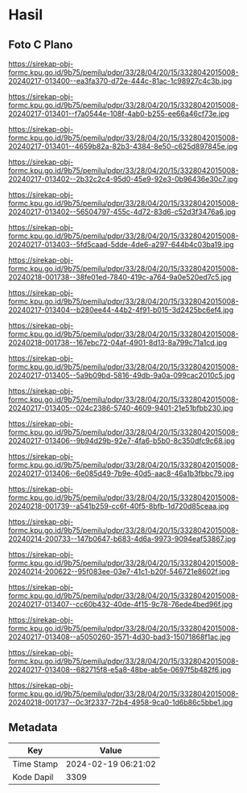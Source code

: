 # Hasil

## Foto C Plano

https://sirekap-obj-formc.kpu.go.id/9b75/pemilu/pdpr/33/28/04/20/15/3328042015008-20240217-013400--ea3fa370-d72e-444c-81ac-1c98927c4c3b.jpg

https://sirekap-obj-formc.kpu.go.id/9b75/pemilu/pdpr/33/28/04/20/15/3328042015008-20240217-013401--f7a0544e-108f-4ab0-b255-ee66a46cf73e.jpg

https://sirekap-obj-formc.kpu.go.id/9b75/pemilu/pdpr/33/28/04/20/15/3328042015008-20240217-013401--4659b82a-82b3-4384-8e50-c625d897845e.jpg

https://sirekap-obj-formc.kpu.go.id/9b75/pemilu/pdpr/33/28/04/20/15/3328042015008-20240217-013402--2b32c2c4-95d0-45e9-92e3-0b96436e30c7.jpg

https://sirekap-obj-formc.kpu.go.id/9b75/pemilu/pdpr/33/28/04/20/15/3328042015008-20240217-013402--56504797-455c-4d72-83d6-c52d3f3476a6.jpg

https://sirekap-obj-formc.kpu.go.id/9b75/pemilu/pdpr/33/28/04/20/15/3328042015008-20240217-013403--5fd5caad-5dde-4de6-a297-644b4c03ba19.jpg

https://sirekap-obj-formc.kpu.go.id/9b75/pemilu/pdpr/33/28/04/20/15/3328042015008-20240218-001738--38fe01ed-7840-419c-a764-9a0e520ed7c5.jpg

https://sirekap-obj-formc.kpu.go.id/9b75/pemilu/pdpr/33/28/04/20/15/3328042015008-20240217-013404--b280ee44-44b2-4f91-b015-3d2425bc6ef4.jpg

https://sirekap-obj-formc.kpu.go.id/9b75/pemilu/pdpr/33/28/04/20/15/3328042015008-20240218-001738--167ebc72-04af-4901-8d13-8a799c71a1cd.jpg

https://sirekap-obj-formc.kpu.go.id/9b75/pemilu/pdpr/33/28/04/20/15/3328042015008-20240217-013405--5a9b09bd-5816-49db-9a0a-099cac2010c5.jpg

https://sirekap-obj-formc.kpu.go.id/9b75/pemilu/pdpr/33/28/04/20/15/3328042015008-20240217-013405--024c2386-5740-4609-9401-21e51bfbb230.jpg

https://sirekap-obj-formc.kpu.go.id/9b75/pemilu/pdpr/33/28/04/20/15/3328042015008-20240217-013406--9b94d29b-92e7-4fa6-b5b0-8c350dfc9c68.jpg

https://sirekap-obj-formc.kpu.go.id/9b75/pemilu/pdpr/33/28/04/20/15/3328042015008-20240217-013406--6e085d49-7b9e-40d5-aac8-46a1b3fbbc79.jpg

https://sirekap-obj-formc.kpu.go.id/9b75/pemilu/pdpr/33/28/04/20/15/3328042015008-20240218-001739--a541b259-cc6f-40f5-8bfb-1d720d85ceaa.jpg

https://sirekap-obj-formc.kpu.go.id/9b75/pemilu/pdpr/33/28/04/20/15/3328042015008-20240214-200733--147b0647-b683-4d6a-9973-9094eaf53867.jpg

https://sirekap-obj-formc.kpu.go.id/9b75/pemilu/pdpr/33/28/04/20/15/3328042015008-20240214-200622--95f083ee-03e7-41c1-b20f-546721e8602f.jpg

https://sirekap-obj-formc.kpu.go.id/9b75/pemilu/pdpr/33/28/04/20/15/3328042015008-20240217-013407--cc60b432-40de-4f15-9c78-76ede4bed96f.jpg

https://sirekap-obj-formc.kpu.go.id/9b75/pemilu/pdpr/33/28/04/20/15/3328042015008-20240217-013408--a5050260-3571-4d30-bad3-15071868f1ac.jpg

https://sirekap-obj-formc.kpu.go.id/9b75/pemilu/pdpr/33/28/04/20/15/3328042015008-20240217-013408--682715f8-e5a8-48be-ab5e-0697f5b482f6.jpg

https://sirekap-obj-formc.kpu.go.id/9b75/pemilu/pdpr/33/28/04/20/15/3328042015008-20240218-001737--0c3f2337-72b4-4958-9ca0-1d6b86c5bbe1.jpg


## Metadata

| Key        | Value               |
| ---------- | ------------------- |
| Time Stamp | 2024-02-19 06:21:02 |
| Kode Dapil | 3309                |



